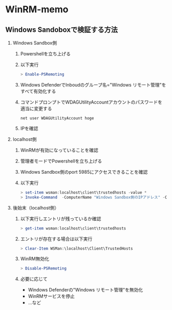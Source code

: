 # WinRM-memo

## Windows Sandoboxで検証する方法

1. Windows Sandbox側
    1. Powershellを立ち上げる
    1. 以下実行

        ```PowerShell
        > Enable-PSRemoting
        ```

    1. Windows DefenderでInboudのグループ名="Windows リモート管理"をすべて有効化する
    1. コマンドプロンプトでWDAGUtilityAccountアカウントのパスワードを適当に変更する

        ```Batchfile
        net user WDAGUtilityAccount hoge
        ```

    1. IPを確認

1. localhost側
    1. WinRMが有効になっていることを確認
    1. 管理者モードでPowershellを立ち上げる
    1. Windows Sandbox側のport 5985にアクセスできることを確認
    1. 以下実行

        ```PowerShell
        > set-item wsman:localhost\client\trustedhosts -value *
        > Invoke-Command  -ComputerName "Windows Sandbox側のIPアドレス" -Credential (Get-Credential) -ScriptBlock {echo hoge}
        ```

1. 後始末（localhost側）
    1. 以下実行しエントリが残っているか確認

        ```PowerShell
        > get-item wsman:localhost\client\trustedhosts
        ```

    1. エントリが存在する場合は以下実行

        ```PowerShell
        > Clear-Item WSMan:\localhost\Client\TrustedHosts
        ```

    1. WinRM無効化
        
        ```PowerShell
        > Disable-PSRemoting
        ```
    
    1. 必要に応じて

        * Windows Defenderの"Windows リモート管理"を無効化
        * WinRMサービスを停止
        * ...など

